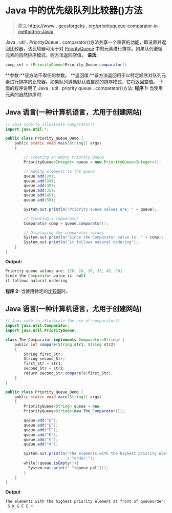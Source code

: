 # Java 中的优先级队列比较器()方法

> 原文:[https://www . geesforgeks . org/priorityqueue-comparator-in-method-in-Java/](https://www.geeksforgeeks.org/priorityqueue-comparator-method-in-java/)

Java . util . PriorityQueue . comparator()方法共享一个重要的功能，即设置并返回比较器，该比较器可用于对 [PriorityQueue](https://www.geeksforgeeks.org/priority-queue-class-in-java-2/) 中的元素进行排序。如果队列遵循元素的自然排序模式，则方法返回空值。
**语法:**

```java
comp_set = (PriorityQueue)Priority_Queue.comparator()
```

**参数:**该方法不取任何参数。
**返回值:**该方法返回用于以特定顺序对队列元素进行排序的比较器。如果队列遵循默认或自然的排序模式，它将返回空值。
下面的程序说明了 Java . util . priority queue . comparator()方法:
**程序 1:** 当使用元素的自然排序时:

## Java 语言(一种计算机语言，尤用于创建网站)

```java
// Java code to illustrate comparator()
import java.util.*;

public class Priority_Queue_Demo {
    public static void main(String[] args)
    {

        // Creating an empty Priority_Queue
        PriorityQueue<Integer> queue = new PriorityQueue<Integer>();

        // Adding elements to the queue
        queue.add(20);
        queue.add(24);
        queue.add(30);
        queue.add(35);
        queue.add(45);
        queue.add(50);

        System.out.println("Priority queue values are: " + queue);

        // Creating a comparator
        Comparator comp = queue.comparator();

        // Displaying the comparator values
        System.out.println("Since the Comparator value is: " + comp);
        System.out.println("it follows natural ordering");
    }
}
```

**Output:** 

```java
Priority queue values are: [20, 24, 30, 35, 45, 50]
Since the Comparator value is: null
it follows natural ordering
```

**程序 2:** 当使用特定的[比较器](https://www.geeksforgeeks.org/implement-priorityqueue-comparator-java/)时。

## Java 语言(一种计算机语言，尤用于创建网站)

```java
// Java code to illustrate the use of comparator()
import java.util.Comparator;
import java.util.PriorityQueue;

class The_Comparator implements Comparator<String> {
    public int compare(String str1, String str2)
    {
        String first_Str;
        String second_Str;
        first_Str = str1;
        second_Str = str2;
        return second_Str.compareTo(first_Str);
    }
}

public class Priority_Queue_Demo {
    public static void main(String[] args)
    {
        PriorityQueue<String> queue = new
        PriorityQueue<String>(new The_Comparator());

        queue.add("G");
        queue.add("E");
        queue.add("E");
        queue.add("K");
        queue.add("S");
        queue.add("4");

        System.out.println("The elements with the highest priority element at front of queue"
                           + "order:");
        while(!queue.isEmpty()){
          System.out.print(" "+queue.poll());
        }
    }
}
```

**Output**

```java
The elements with the highest priority element at front of queueorder:
 S K G E E 4
```